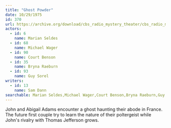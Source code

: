 ```yaml
---
title: "Ghost Powder"
date: 10/29/1975
id: 370
url: https://archive.org/download/cbs_radio_mystery_theater/cbs_radio_mystery_theater-0351-0400.zip/cbs_radio_mystery_theater-0351-0400%2Fcbsrmt_0370_ghost_powder.mp3
actors:  
  - id: 6
    name: Marian Seldes  
  - id: 68
    name: Michael Wager  
  - id: 90
    name: Court Benson  
  - id: 35
    name: Bryna Raeburn  
  - id: 93
    name: Guy Sorel
writers:  
  - id: 13
    name: Sam Dann
searchable: Marian Seldes,Michael Wager,Court Benson,Bryna Raeburn,Guy Sorel Sam Dann
---
```

John and Abigail Adams encounter a ghost haunting their abode in France. The future first couple try to learn the nature of their poltergeist while John's rivalry with Thomas Jefferson grows.